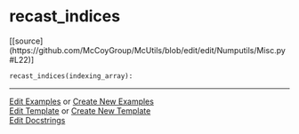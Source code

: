 # <a id="McUtils.Numputils.Misc.recast_indices">recast_indices</a>
<div class="docs-source-link" markdown="1">
[[source](https://github.com/McCoyGroup/McUtils/blob/edit/edit/Numputils/Misc.py#L22)]
</div>

```python
recast_indices(indexing_array): 
```
 



___

[Edit Examples](https://github.com/McCoyGroup/McUtils/edit/gh-pages/ci/examples/McUtils/Numputils/Misc/recast_indices.md) or 
[Create New Examples](https://github.com/McCoyGroup/McUtils/new/gh-pages/?filename=ci/examples/McUtils/Numputils/Misc/recast_indices.md) <br/>
[Edit Template](https://github.com/McCoyGroup/McUtils/edit/gh-pages/ci/docs/McUtils/Numputils/Misc/recast_indices.md) or 
[Create New Template](https://github.com/McCoyGroup/McUtils/new/gh-pages/?filename=ci/docs/templates/McUtils/Numputils/Misc/recast_indices.md) <br/>
[Edit Docstrings](https://github.com/McCoyGroup/McUtils/edit/edit/Numputils/Misc.py#L22?message=Update%20Docs)